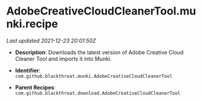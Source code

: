 # AdobeCreativeCloudCleanerTool.munki.recipe

_Last updated 2021-12-23 20:01:50Z_

- **Description**: Downloads the latest version of Adobe Creative Cloud Cleaner Tool and imports it into Munki.

- **Identifier**: `com.github.blackthroat.munki.AdobeCreativeCloudCleanerTool`

- **Parent Recipes**: `com.github.blackthroat.download.AdobeCreativeCloudCleanerTool`
